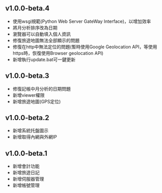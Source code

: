 v1.0.0-beta.4
------------
* 使用wsgi規範(Python Web Server GateWay Interface)，以增加效率
* 將月分析排序改為日期
* 瀏覽器可以自動填入個人資訊
* 修復旅遊地圖無法全部顯示的問題
* 修復在http中無法定位的問題(暫時使用Google Geolocation API，等使用https時，恢復使用Browser geolocation API)
* 新增執行update.bat可一鍵更新

v1.0.0-beta.3
------------
* 修復記帳中月分析的日期問題
* 新增viewer權限
* 新增旅遊地圖(GPS定位)

v1.0.0-beta.2
------------
* 新增系統托盤圖示
* 新增取得內網與外網IP

v1.0.0-beta.1
-------------
* 新增會計功能
* 新增旅遊日記
* 新增伺服器管理
* 新增帳號管理